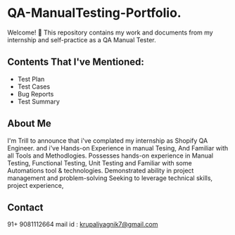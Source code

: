 # QA-ManualTesting-Portfolio.
Welcome! 👋
This repository contains my work and documents from my internship and self-practice as a QA Manual Tester.

## Contents That I've Mentioned:

- Test Plan
- Test Cases
- Bug Reports
- Test Summary

## About Me

I'm Trill to announce that i've complated my internship as Shopify QA Engineer.
and i've Hands-on Experience in manual Tesing, And Familiar with all Tools and Methodlogies.
Possesses hands-on experience in Manual Testing, Functional Testing, Unit Testing 
and Familiar with some Automations tool & technologies. Demonstrated ability in project management and problem-solving 
Seeking to leverage technical skills, project experience,


## Contact
91+ 9081112664
mail id : krupaliyagnik7@gmail.com
